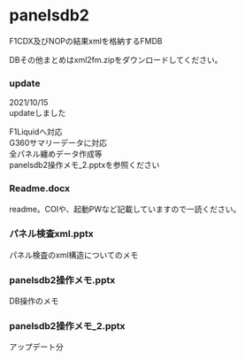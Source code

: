 # panelsdb2

F1CDX及びNOPの結果xmlを格納するFMDB

DBその他まとめはxml2fm.zipをダウンロードしてください。

### update
2021/10/15  
updateしました

F1Liquidへ対応  
G360サマリーデータに対応  
全パネル纏めデータ作成等  
panelsdb2操作メモ_2.pptxを参照ください  

### Readme.docx
readme。COIや、起動PWなど記載していますので一読ください。

### パネル検査xml.pptx
パネル検査のxml構造についてのメモ

### panelsdb2操作メモ.pptx
DB操作のメモ

### panelsdb2操作メモ_2.pptx
アップデート分
